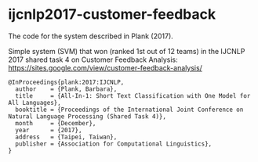 # ijcnlp2017-customer-feedback

The code for the system described in Plank (2017).

Simple system (SVM) that won (ranked 1st out of 12 teams) in the IJCNLP 2017
shared task 4 on Customer Feedback Analysis:
https://sites.google.com/view/customer-feedback-analysis/

```
@InProceedings{plank:2017:IJCNLP,
  author    = {Plank, Barbara},
  title     = {All-In-1: Short Text Classification with One Model for All Languages},
  booktitle = {Proceedings of the International Joint Conference on Natural Language Processing (Shared Task 4)},
  month     = {December},
  year      = {2017},
  address   = {Taipei, Taiwan},
  publisher = {Association for Computational Linguistics},
}
```
